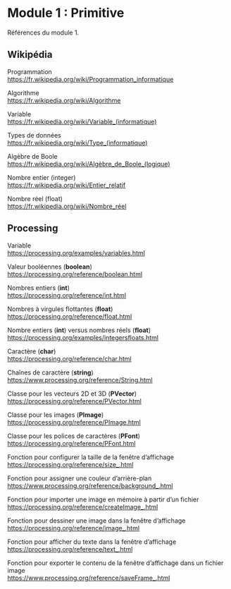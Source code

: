 # Module 1 : Primitive

Références du module 1.

## Wikipédia

Programmation  
https://fr.wikipedia.org/wiki/Programmation_informatique

Algorithme  
https://fr.wikipedia.org/wiki/Algorithme

Variable  
https://fr.wikipedia.org/wiki/Variable_(informatique)

Types de données  
https://fr.wikipedia.org/wiki/Type_(informatique)

Algèbre de Boole  
https://fr.wikipedia.org/wiki/Algèbre_de_Boole_(logique)

Nombre entier (integer)  
https://fr.wikipedia.org/wiki/Entier_relatif

Nombre réel (float)  
https://fr.wikipedia.org/wiki/Nombre_réel

## Processing

Variable  
https://processing.org/examples/variables.html

Valeur booléennes (**boolean**)  
https://processing.org/reference/boolean.html

Nombres entiers (**int**)  
https://processing.org/reference/int.html

Nombres à virgules flottantes (**float**)  
https://processing.org/reference/float.html

Nombre entiers (**int**) versus nombres réels (**float**)  
https://processing.org/examples/integersfloats.html

Caractère (**char**)  
https://processing.org/reference/char.html

Chaînes de caractère (**string**)  
https://www.processing.org/reference/String.html

Classe pour les vecteurs 2D et 3D (**PVector**)  
https://processing.org/reference/PVector.html

Classe pour les images (**PImage**)  
https://processing.org/reference/PImage.html

Classe pour les polices de caractères (**PFont**)  
https://processing.org/reference/PFont.html

Fonction pour configurer la taille de la fenêtre d’affichage  
https://processing.org/reference/size_.html

Fonction pour assigner une couleur d’arrière-plan  
https://www.processing.org/reference/background_.html

Fonction pour importer une image en mémoire à partir d’un fichier  
https://processing.org/reference/createImage_.html

Fonction pour dessiner une image dans la fenêtre d’affichage  
https://processing.org/reference/image_.html

Fonction pour afficher du texte dans la fenêtre d’affichage  
https://processing.org/reference/text_.html

Fonction pour exporter le contenu de la fenêtre d’affichage dans un fichier image  
https://www.processing.org/reference/saveFrame_.html
